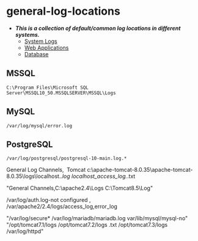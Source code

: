 # general-log-locations

- ***This is a collection of default/common log locations in different systems.***
    - [System Logs](system.md)
    - [Web Applications](web.md)
    - [Database](database.md)



## MSSQL
```
C:\Program Files\Microsoft SQL Server\MSSQL10_50.MSSQLSERVER\MSSQL\Logs
```

## MySQL
```
/var/log/mysql/error.log
```
## PostgreSQL
```
/var/log/postgresql/postgresql-10-main.log.*
```

General Log Channels,  Tomcat c:\apache-tomcat-8.0.35\apache-tomcat-8.0.35\logs\localhost.*.log   localhost_access_log.*.txt


"General Channels,C:\apache2.4\Logs
C:\Tomcat8.5\Log"


/var/log/auth.log-not configured , /var/apache2/2.4/logs/access_log,error_log



"/var/log/secure*
/var/log/mariadb/mariadb.log
var/lib/mysql/mysql-no"
"/opt/tomcat7.1/logs
/opt/tomcat7.2/logs .txt
/opt/tomcat7.3/logs
/var/log/httpd"



